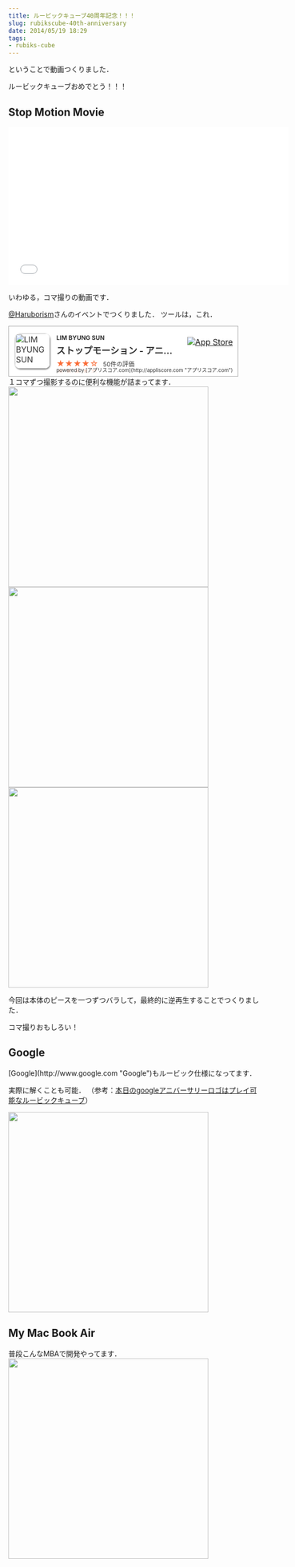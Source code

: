 ```yaml
---
title: ルービックキューブ40周年記念！！！
slug: rubikscube-40th-anniversary
date: 2014/05/19 18:29
tags:
- rubiks-cube
---
```

ということで動画つくりました．

ルービックキューブおめでとう！！！

<!--more-->
<h2 class="page-heading">Stop Motion Movie</h2>
<iframe src="//www.youtube.com/embed/-QaGAkJsQQM" height="315" width="560" allowfullscreen="" frameborder="0"></iframe>

いわゆる，コマ撮りの動画です．

[@Haruborism](https://twitter.com/Haruborism "@Haruborism")さんのイベントでつくりました．
ツールは，これ．
<div style="position: relative; color: #333333; padding: 15px; padding-left: 95px; padding-right: 128px; font-weight: normal; font-size: 16px; background: #FFF; width: 235px; border: 1px solid #aaa;">

<img style="position: absolute; top: 14px; left: 12px; border-radius: 10px; width: 70px; box-shadow: 1px 2px 3px gray;" alt="LIM BYUNG SUN" src="http://a1926.phobos.apple.com/us/r30/Purple/v4/fa/5c/56/fa5c56fd-0ac5-78bc-47e5-4ae6d0f56082/AppIcon57x57.png" />
<div style="font-size: 12px; font-weight: bold;">LIM BYUNG SUN</div>
<div style="font-size: 18px; font-weight: bold; padding: 4px 0; white-space: nowrap; overflow: hidden; text-overflow: ellipsis;">ストップモーション - アニメ エディタ Pro</div>
<div style="color: #fa6c37; text-shadow: none; -webkit-box-reflect: below -3px -webkit-linear-gradient(top,rgba(0,0,0,0),rgba(0,0,0,0) 35%,rgba(0,0,0,0.5)); float: left;">★★★★☆</div>
<div style="margin: 2px 0 0 10px; font-size: 12px; float: left;">50件の評価</div>
<div style="clear:left;"></div>
<div style="position: absolute; right: 10px; top: 21px;"><a href="https://itunes.apple.com/jp/app/sutoppumoshon-anime-edita/id582526836?mt=8&amp;uo=4"><img alt="App Store" src="http://r.mzstatic.com/images/web/linkmaker/badge_appstore-lrg.gif" /></a></div>
<div style="position: absolute; right: 10px; bottom: 5px; font-size: 10px;">powered by [アプリスコア.com](http://appliscore.com "アプリスコア.com")</div>
</div>
１コマずつ撮影するのに便利な機能が詰まってます．

<img class="img-frame " style="font-size: 14px; line-height: 1.5em;" alt="" src="http://yutarotanaka.com/blog/wp-content/uploads/2014/01/Photo-2014-05-05-15-02-51.jpg" width="400" />

<img class="img-frame " style="font-size: 14px; line-height: 1.5em;" alt="" src="http://yutarotanaka.com/blog/wp-content/uploads/2014/01/Photo-2014-05-05-16-29-58.jpg" width="400" />

<img class="img-frame " alt="" src="http://yutarotanaka.com/blog/wp-content/uploads/2014/01/Photo-2014-05-05-17-46-28.jpg" width="400" />

今回は本体のピースを一つずつバラして，最終的に逆再生することでつくりました．

コマ撮りおもしろい！
<h2 class="page-heading">Google</h2>
[Google](http://www.google.com "Google")もルービック仕様になってます．

実際に解くことも可能．
（参考：[本日のgoogleアニバーサリーロゴはプレイ可能なルービックキューブ](http://www.gizmodo.jp/2014/05/google_102.html "本日のgoogleアニバーサリーロゴはプレイ可能なルービックキューブ")）

<img class="img-frame " alt="" src="http://yutarotanaka.com/blog/wp-content/uploads/2014/01/GoogleRubik.png" width="400" />
<h2 class="page-heading">My Mac Book Air</h2>
普段こんなMBAで開発やってます．

<img class="img-frame " alt="" src="http://yutarotanaka.com/blog/wp-content/uploads/2014/01/mac-rubik1.jpg" width="400" />
